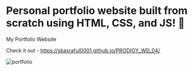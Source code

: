 # Personal portfolio website built from scratch using HTML, CSS, and JS! 🚀
My Portfolio Website

Check it out - https://skasraful0001.github.io/PRODIGY_WD_04/

![portfolio](https://github.com/skasraful0001/PRODIGY_WD_04/assets/139148519/09a4b27c-bfb5-44da-b902-ae3294ea4b4e)

